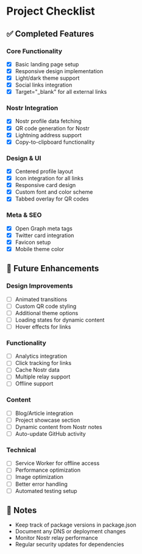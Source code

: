 # Project Checklist

## ✅ Completed Features

### Core Functionality
- [x] Basic landing page setup
- [x] Responsive design implementation
- [x] Light/dark theme support
- [x] Social links integration
- [x] Target="_blank" for all external links

### Nostr Integration
- [x] Nostr profile data fetching
- [x] QR code generation for Nostr
- [x] Lightning address support
- [x] Copy-to-clipboard functionality

### Design & UI
- [x] Centered profile layout
- [x] Icon integration for all links
- [x] Responsive card design
- [x] Custom font and color scheme
- [x] Tabbed overlay for QR codes

### Meta & SEO
- [x] Open Graph meta tags
- [x] Twitter card integration
- [x] Favicon setup
- [x] Mobile theme color

## 🎯 Future Enhancements

### Design Improvements
- [ ] Animated transitions
- [ ] Custom QR code styling
- [ ] Additional theme options
- [ ] Loading states for dynamic content
- [ ] Hover effects for links

### Functionality
- [ ] Analytics integration
- [ ] Click tracking for links
- [ ] Cache Nostr data
- [ ] Multiple relay support
- [ ] Offline support

### Content
- [ ] Blog/Article integration
- [ ] Project showcase section
- [ ] Dynamic content from Nostr notes
- [ ] Auto-update GitHub activity

### Technical
- [ ] Service Worker for offline access
- [ ] Performance optimization
- [ ] Image optimization
- [ ] Better error handling
- [ ] Automated testing setup

## 📝 Notes
- Keep track of package versions in package.json
- Document any DNS or deployment changes
- Monitor Nostr relay performance
- Regular security updates for dependencies
